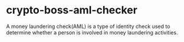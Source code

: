 # crypto-boss-aml-checker
A money laundering check(AML) is a type of identity check used to determine whether a person is involved in money laundering activities.
